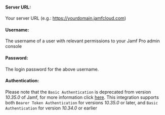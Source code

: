 
#### Server URL:
Your server URL (e.g.: https://yourdomain.jamfcloud.com)
#### Username:
The username of a user with relevant permissions to your Jamf Pro admin console
#### Password:
The login password for the above username.

#### Authentication:
Please note that the `Basic Authentication` is deprecated from version *10.35.0* of Jamf, for more information click [here](https://developer.jamf.com/jamf-pro/docs/classic-api-authentication-changes).
This integration supports both `Bearer Token Authentication` for versions *10.35.0* or later, and `Basic Authentication` for version *10.34.0* or earlier